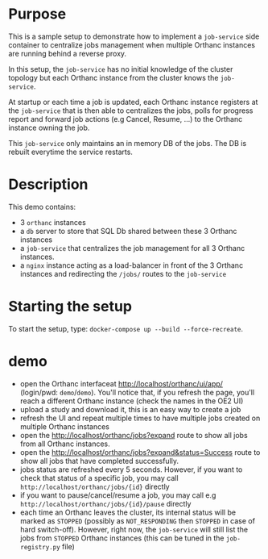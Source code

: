 # Purpose

This is a sample setup to demonstrate how to implement a `job-service` side container to centralize jobs management
when multiple Orthanc instances are running behind a reverse proxy.

In this setup, the `job-service` has no initial knowledge of the cluster topology but each Orthanc instance from the
cluster knows the `job-service`.

At startup or each time a job is updated, each Orthanc instance registers at the `job-service` that is then able to centralizes
the jobs, polls for progress report and forward job actions (e.g Cancel, Resume, ...) to the Orthanc instance owning the job.

This `job-service` only maintains an in memory DB of the jobs.  The DB is rebuilt everytime the service restarts.


# Description

This demo contains:

- 3 `orthanc` instances
- a `db` server to store that SQL Db shared between these 3 Orthanc instances
- a `job-service` that centralizes the job management for all 3 Orthanc instances.
- a `nginx` instance acting as a load-balancer in front of the 3 Orthanc instances and redirecting the `/jobs/` routes to the
  `job-service`

# Starting the setup

To start the setup, type: `docker-compose up --build --force-recreate`.

# demo

- open the Orthanc interfaceat [http://localhost/orthanc/ui/app/](http://localhost/orthanc/ui/app/) (login/pwd: `demo`/`demo`).  You'll notice that, if you
  refresh the page, you'll reach a different Orthanc instance (check the names in the OE2 UI)
- upload a study and download it, this is an easy way to create a job
- refresh the UI and repeat multiple times to have multiple jobs created on multiple Orthanc instances
- open the [http://localhost/orthanc/jobs?expand](http://localhost/orthanc/jobs?expand) route to show all jobs from all Orthanc instances.
- open the [http://localhost/orthanc/jobs?expand&status=Success](http://localhost/orthanc/jobs?expand&status=Success) route to show all jobs that have completed successfully.
- jobs status are refreshed every 5 seconds.  However, if you want to check that status of a specific job, you may call `http://localhost/orthanc/jobs/{id}` directly
- if you want to pause/cancel/resume a job, you may call e.g `http://localhost/orthanc/jobs/{id}/pause` directly
- each time an Orthanc leaves the cluster, its internal status will be marked as `STOPPED` (possibly as `NOT_RESPONDING` then `STOPPED` in case of hard switch-off).  However, right now, the `job-service` will still list the jobs from `STOPPED` Orthanc instances (this can be tuned in the `job-registry.py` file)

